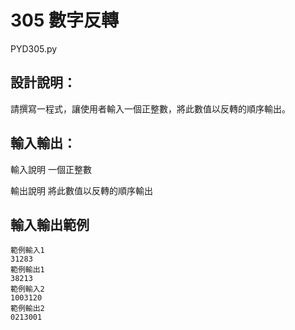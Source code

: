 # 305 數字反轉
PYD305.py
## 設計說明：
請撰寫一程式，讓使用者輸入一個正整數，將此數值以反轉的順序輸出。

## 輸入輸出：
輸入說明
一個正整數

輸出說明
將此數值以反轉的順序輸出

## 輸入輸出範例
```
範例輸入1
31283
範例輸出1
38213
範例輸入2
1003120
範例輸出2
0213001
```
